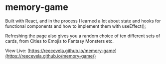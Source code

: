 # memory-game

Built with React, and in the process I learned a lot about state and hooks for functional components and how to implement them with useEffect();

Refreshing the page also gives you a random choice of ten different sets of cards, from Cities to Emojis to Fantasy Monsters etc.

View Live: [https://reecevela.github.io/memory-game](https://reecevela.github.io/memory-game/)
